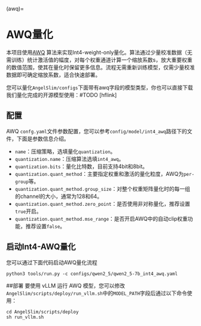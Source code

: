 (awq)=

# AWQ量化

本项目使用[AWQ](https://arxiv.org/abs/2306.00978) 算法来实现Int4-weight-only量化。算法通过少量校准数据（无需训练）统计激活值的幅度，对每个权重通道计算一个缩放系数s，放大重要权重的数值范围，使其在量化时保留更多信息。流程无需重新训练模型，仅需少量校准数据即可确定缩放系数，适合快速部署。



您可以量化`AngelSlim/configs`下面带有awq字段的模型类型，你也可以直接下载我们量化完成的开源模型使用：#TODO [hflink]

## 配置

AWQ `confg.yaml`文件参数配置，您可以参考`config/model/int4_awq`路径下的文件，下面是参数信息介绍。


- `name`：压缩策略，选填量化`quantization`。
- `quantization.name`：压缩算法选填`int4_awq`。
- `quantization.bits`：量化比特数，目前支持4bit和8bit。
- `quantization.quant_method`：主要指定权重和激活的量化粒度，AWQ为`per-group`等。
- `quantization.quant_method.group_size`：对整个权重矩阵量化时的每一组的channel的大小，通常为128和64。
- `quantization.quant_method.zero_point`：是否使用非对称量化，推荐设置`true`开启。
- `quantization.quant_method.mse_range`：是否开启AWQ中的自动clip权重功能，推荐设置`false`。


## 启动Int4-AWQ量化

您可以通过下面代码启动AWQ量化流程
```shell
python3 tools/run.py -c configs/qwen2_5/qwen2_5-7b_int4_awq.yaml
```

##部署
要使用 vLLM 运行 AWQ 模型，您可以修改`AngelSlim/scripts/deploy/run_vllm.sh`中的`MODEL_PATH`字段后通过以下命令使用：

```shell
cd AngelSlim/scripts/deploy
sh run_vllm.sh
```